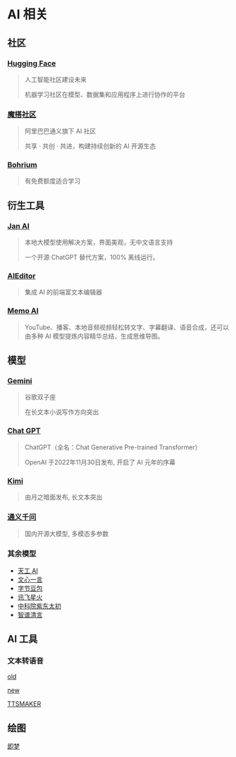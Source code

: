 # AI 相关

## 社区

### [Hugging Face](https://huggingface.co/)

> 人工智能社区建设未来
>
> 机器学习社区在模型、数据集和应用程序上进行协作的平台



### [魔搭社区](https://www.modelscope.cn/home)

> 阿里巴巴通义旗下 AI 社区
>
> 共享 · 共创 · 共进，构建持续创新的 AI 开源生态



### [Bohrium](https://bohrium.dp.tech)

> 有免费额度适合学习



## 衍生工具

### [Jan AI](https://jan.ai/)

> 本地大模型使用解决方案，界面美观，无中文语言支持
>
> 一个开源 ChatGPT 替代方案，100% 离线运行。



### [AIEditor](https://aieditor.dev/)

> 集成 AI 的前端富文本编辑器



### [Memo AI](https://memo.ac/zh/)

> YouTube、播客、本地音频视频轻松转文字、字幕翻译、语音合成，还可以由多种 AI 模型提炼内容精华总结，生成思维导图。



## 模型

### [Gemini](https://gemini.google.com/prompt)

> 谷歌双子座
>
> 在长文本小说写作方向突出



### [Chat GPT](https://chatgpt.com/)

> ChatGPT（全名：Chat Generative Pre-trained Transformer）
>
> OpenAI 于2022年11月30日发布, 开启了 AI 元年的序幕



### [Kimi](https://kimi.moonshot.cn/)

> 由月之暗面发布, 长文本突出



### [通义千问](https://tongyi.aliyun.com/qianwen)

> 国内开源大模型, 多模态多参数



### 其余模型

- [天工 AI](https://www.tiangong.cn/music)
- [文心一言](https://yiyan.baidu.com/welcome)
- [字节豆包](https://www.doubao.com/chat/)
- [讯飞星火](https://xinghuo.xfyun.cn/desk)
- [中科院紫东太初](https://taichu-web.ia.ac.cn/#/chat)
- [智谱清言](https://www.chatglm.cn/main/detail)



## AI 工具

### 文本转语音

[old](https://old.ttson.cn/)

[new](https://www.ttson.cn/)

[TTSMAKER](https://ttsmaker.cn/)



## 绘图

[即梦](https://jimeng.jianying.com/ai-tool/home)

